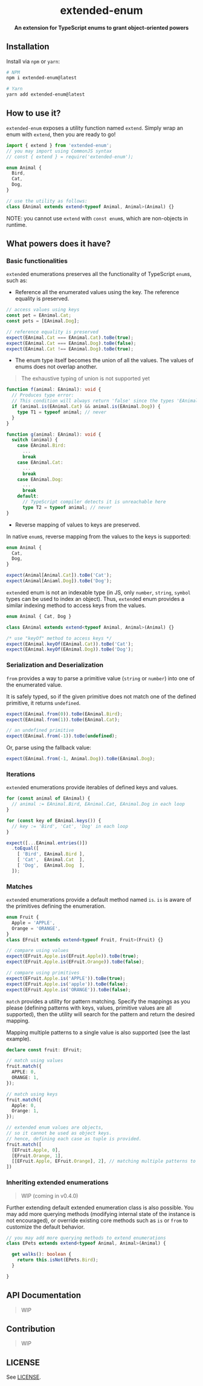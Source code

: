 <h1 align="center">extended-enum</h1>
<h4 align="center">An extension for TypeScript enums to grant object-oriented powers</h4>

## Installation

Install via `npm` or `yarn`:

```sh
# NPM
npm i extended-enum@latest

# Yarn
yarn add extended-enum@latest
```

## How to use it?

`extended-enum` exposes a utility function named `extend`. Simply wrap an enum with `extend`, then you are ready to go!

```typescript
import { extend } from 'extended-enum';
// you may import using CommonJS syntax
// const { extend } = require('extended-enum');

enum Animal {
  Bird,
  Cat,
  Dog,
}

// use the utility as follows:
class EAnimal extends extend<typeof Animal, Animal>(Animal) {}
```

NOTE: you cannot use `extend` with `const enum`s, which are non-objects in runtime.

## What powers does it have?

### Basic functionalities

`extend`ed enumerations preserves all the functionality of TypeScript `enum`s, such as:

- Reference all the enumerated values using the key. The reference equality is preserved.

```typescript
// access values using keys
const pet = EAnimal.Cat;
const pets = [EAnimal.Dog];

// reference equality is preserved
expect(EAnimal.Cat === EAnimal.Cat).toBe(true);
expect(EAnimal.Cat === EAnimal.Dog).toBe(false);
expect(EAnimal.Cat !== EAnimal.Dog).toBe(true);
```

- The enum type itself becomes the union of all the values. The values of enums does not overlap another.


> The exhaustive typing of union is not supported yet

```typescript
function f(animal: EAnimal): void {
  // Produces type error:
  // This condition will always return 'false' since the types 'EAnimal.Cat' and 'EAnimal.Dog' have no overlap.
  if (animal.is(EAnimal.Cat) && animal.is(EAnimal.Dog)) {
    type T1 = typeof animal; // never
  }
}

function g(animal: EAnimal): void {
  switch (animal) {
    case EAnimal.Bird:
      ...
      break
    case EAnimal.Cat:
      ...
      break
    case EAnimal.Dog:
      ...
      break
    default:
      // TypeScript compiler detects it is unreachable here
      type T2 = typeof animal; // never
}
```

- Reverse mapping of values to keys are preserved.

In native `enum`s, reverse mapping from the values to the keys is supported:

```typescript
enum Animal {
  Cat,
  Dog,
}

expect(Animal[Animal.Cat]).toBe('Cat');
expect(Animal[Aniaml.Dog]).toBe('Dog');
```

`extend`ed enum is not an indexable type (in JS, only `number`, `string`, `symbol` types can be used to index an object). Thus, `extend`ed enum provides a similar indexing method to access keys from the values.

```typescript
enum Animal { Cat, Dog }

class EAnimal extends extend<typeof Animal, Animal>(Animal) {}

/* use "keyOf" method to access keys */
expect(EAnimal.keyOf(EAnimal.Cat)).toBe('Cat');
expect(EAnimal.keyOf(EAnimal.Dog)).toBe('Dog');
```

### Serialization and Deserialization

`from` provides a way to parse a primitive value (`string` or `number`) into one of the enumerated value.

It is safely typed, so if the given primitive does not match one of the defined primitive, it returns `undefined`.

```typescript
expect(EAnimal.from(0)).toBe(EAnimal.Bird);
expect(EAnimal.from(1)).toBe(EAnimal.Cat);

// an undefined primitive
expect(EAnimal.from(-1)).toBe(undefined);
```

Or, parse using the fallback value:

```typescript
expect(EAnimal.from(-1, Animal.Dog)).toBe(EAnimal.Dog);
```

### Iterations

`extend`ed enumerations provide iterables of defined keys and values.

```typescript
for (const animal of EAnimal) {
  // animal := EAnimal.Bird, EAnimal.Cat, EAnimal.Dog in each loop 
}

for (const key of EAnimal.keys()) {
  // key := 'Bird', 'Cat', 'Dog' in each loop
}

expect([...EAnimal.entries()])
  .toEqual([
    [ 'Bird', EAnimal.Bird ],
    [ 'Cat',  EAnimal.Cat  ],
    [ 'Dog',  EAnimal.Dog  ],
  ]);
```

### Matches

`extend`ed enumerations provide a default method named `is`. `is` is aware of the primitives defining the enumeration.

```typescript
enum Fruit {
  Apple = 'APPLE',
  Orange = 'ORANGE',
}
class EFruit extends extend<typeof Fruit, Fruit>(Fruit) {}

// compare using values
expect(EFruit.Apple.is(EFruit.Apple)).toBe(true);
expect(EFruit.Apple.is(EFruit.Orange)).toBe(false);

// compare using primitives
expect(EFruit.Apple.is('APPLE')).toBe(true);
expect(EFruit.Apple.is('apple')).toBe(false);
expect(EFruit.Apple.is('ORANGE')).toBe(false);
```

`match` provides a utility for pattern matching. Specify the mappings as you please (defining patterns with keys, values, primitive values are all supported), then the utility will search for the pattern and return the desired mapping.

Mapping multiple patterns to a single value is also supported (see the last example).

```typescript
declare const fruit: EFruit;

// match using values
fruit.match({
  APPLE: 0,
  ORANGE: 1,
});

// match using keys
fruit.match({
  Apple: 0,
  Orange: 1, 
});

// extended enum values are objects,
// so it cannot be used as object keys.
// hence, defining each case as tuple is provided.
fruit.match([
  [EFruit.Apple, 0],
  [EFruit.Orange, 1],
  [[EFruit.Apple, EFruit.Orange], 2], // matching multiple patterns to a single value
])
```

### Inheriting extended enumerations

> WIP (coming in v0.4.0)

Further extending default extended enumeration class is also possible. You may add more querying methods (modifying internal state of the instance is not encouraged), or override existing core methods such as `is` or `from` to customize the default behavior.

```typescript
// you may add more querying methods to extend enumerations
class EPets extends extend<typeof Animal, Animal>(Animal) {

  get walks(): boolean {
    return this.isNot(EPets.Bird);
  }

}
```

## API Documentation

> WIP

## Contribution

> WIP

## LICENSE

See [LICENSE](https://github.com/inhibitor1217/extended-enum/blob/master/LICENSE).
